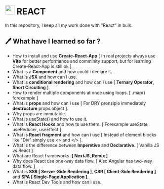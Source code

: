 # <img src="https://cdn.jsdelivr.net/gh/devicons/devicon/icons/react/react-original.svg" width="30" height="30" /> REACT

In this repository, I keep all my work done with "React" in bulk.

## 🖊 What have I learned so far ?

- How to install and use **Create-React-App** [ In real projects always use **Vite** for better performance and comminity support, but for learning Create-React-App is still ok ].
- What is a **Component** and how could i declare it.
- What is **JSX** and how can i use.
- What is **conditional rendering** and how can i use [ **Ternary Operator**, **Short Circuiting** ].
- How to render multiple components at once using loops. [ .map() forexample ]
- What is **props** and how can i use [ For DRY prensiple immediately **destructure** props object ].
- Why props are immutable.
- What is useState() and how to use it.
- What is **React Hooks** and how to use them. [ Forexample useState, useReducer, useEffect ]
- What is **React fragment** and how can i use [ Instead of element blocks like "Div" simply use <> and </> ].
- What is the difference between **Imperetive** and **Declarative**. [ Vanilla JS vs React ]
- What are React frameworks. **[ NextJS, Remix ]**
- Why does React use one-way data flow. [ Also Angular has two-way data flow. ]
- What is **SSR [ Server-Side Rendering ]**, **CSR [ Client-Side Rendering ]** and **SPA [ Single-Page Application ]**.
- What is React Dev Tools and how can i use.
